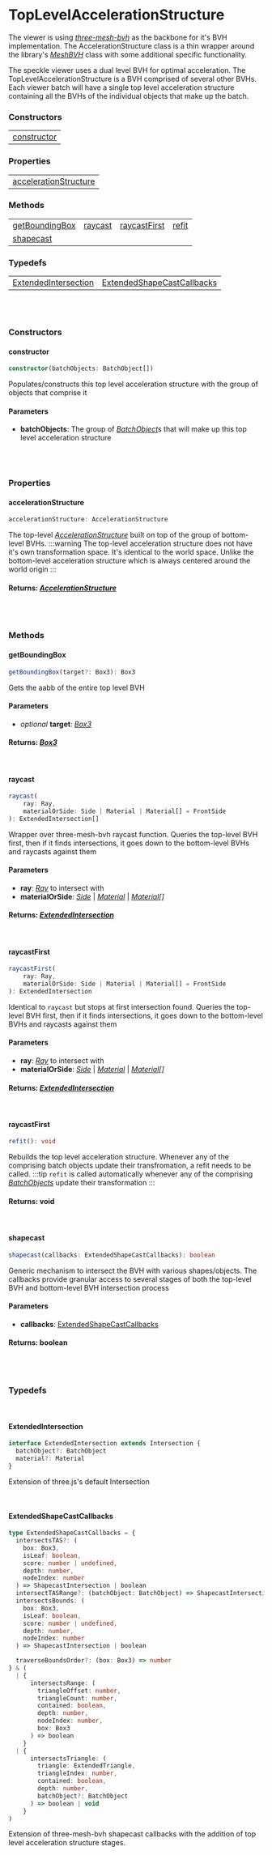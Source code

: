 # TopLevelAccelerationStructure
The viewer is using [*three-mesh-bvh*](https://github.com/gkjohnson/three-mesh-bvh) as the backbone for it's BVH implementation. The AccelerationStructure class is a thin wrapper around the library's [*MeshBVH*](https://threejs.org/docs/index.html?q=box#api/en/math/Box3) class with some additional specific functionality.

The speckle viewer uses a dual level BVH for optimal acceleration. The TopLevelAccelerationStructure is a BVH comprised of several other BVHs. Each viewer batch will have a single top level acceleration structure containing all the BVHs of the individual objects that make up the batch.
### <h3>Constructors</h3>
|  	| 
|---   
| [constructor](/viewer/top-level-acceleration-structure-api.md#constructor)

### <h3>Properties</h3>
|  	| 
|---  
| [accelerationStructure](/viewer/top-level-acceleration-structure-api.md#accelerationstructure)



### <h3>Methods</h3>
|  	| 	|   |   |
|---	|---    |---    |---
| [getBoundingBox](/viewer/top-level-acceleration-structure-api.md#getboundingbox) | [raycast](/viewer/top-level-acceleration-structure-api.md#raycast) |[raycastFirst](/viewer/top-level-acceleration-structure-api.md#raycastfirst) | [refit](/viewer/top-level-acceleration-structure-api.md#refit)
| [shapecast](/viewer/top-level-acceleration-structure-api.md#shapecast) | 

### <h3>Typedefs</h3>
|   |   |
|---    |--- 
| [ExtendedIntersection](/viewer/top-level-acceleration-structure-api.md#extendedintersection) | [ExtendedShapeCastCallbacks](/viewer/top-level-acceleration-structure-api.md#extendedshapecastcallbacks)
<br><br>

### <h3>Constructors</h3>

#### <b>constructor</b>
```ts
constructor(batchObjects: BatchObject[])
```
Populates/constructs this top level acceleration structure with the group of objects that comprise it
#### Parameters
- **batchObjects**: The group of [*BatchObject*](/viewer/batch-object-api.md)s that will make up this top level acceleration structure

<br>
<br>


### <h3>Properties</h3>

#### <b>accelerationStructure</b>
```ts
accelerationStructure: AccelerationStructure
```
The top-level [*AccelerationStructure*](/viewer/acceleration-structure-api.md) built on top of the group of bottom-level BVHs.
:::warning
The top-level acceleration structure does not have it's own transformation space. It's identical to the world space. Unlike the bottom-level acceleration structure which is always centered around the world origin
:::
#### Returns: [*AccelerationStructure*](/viewer/acceleration-structure-api.md)

<br>
<br>

### <h3>Methods</h3>

#### <b>getBoundingBox</b>
```ts
getBoundingBox(target?: Box3): Box3
```
Gets the aabb of the entire top level BVH
#### Parameters
- *optional* **target**: [*Box3*](https://threejs.org/docs/index.html?q=box3#api/en/math/Box3)

#### Returns: [*Box3*](https://threejs.org/docs/index.html?q=box3#api/en/math/Box3)

<br>

#### <b>raycast</b>
```ts
raycast(
    ray: Ray,
    materialOrSide: Side | Material | Material[] = FrontSide
): ExtendedIntersection[]
```
Wrapper over three-mesh-bvh raycast function. Queries the top-level BVH first, then if it finds intersections, it goes down to the bottom-level BVHs and raycasts against them
#### Parameters
- **ray**: [*Ray*](https://threejs.org/docs/index.html?q=ray#api/en/math/Ray) to intersect with
- **materialOrSide**: [*Side*](https://threejs.org/docs/index.html?q=Materia#api/en/constants/Materials) | [*Material*](https://threejs.org/docs/index.html?q=Materia#api/en/materials/Material) | [*Material[]*](https://threejs.org/docs/index.html?q=Materia#api/en/materials/Material)

#### Returns: [*ExtendedIntersection*](/viewer/top-level-acceleration-structure-api.md#extendedintersection)

<br>

#### <b>raycastFirst</b>
```ts
raycastFirst(
    ray: Ray,
    materialOrSide: Side | Material | Material[] = FrontSide
): ExtendedIntersection
```
Identical to `raycast` but stops at first intersection found. Queries the top-level BVH first, then if it finds intersections, it goes down to the bottom-level BVHs and raycasts against them
#### Parameters
- **ray**: [*Ray*](https://threejs.org/docs/index.html?q=ray#api/en/math/Ray) to intersect with
- **materialOrSide**: [*Side*](https://threejs.org/docs/index.html?q=Materia#api/en/constants/Materials) | [*Material*](https://threejs.org/docs/index.html?q=Materia#api/en/materials/Material) | [*Material[]*](https://threejs.org/docs/index.html?q=Materia#api/en/materials/Material)

#### Returns: [*ExtendedIntersection*](/viewer/top-level-acceleration-structure-api.md#extendedintersection)

<br>

#### <b>raycastFirst</b>
```ts
refit(): void
```
Rebuilds the top level acceleration structure. Whenever any of the comprising batch objects update their transfromation, a refit needs to be called.
:::tip
`refit` is called automatically whenever any of the comprising [*BatchObjects*](/viewer/batch-object-api.md) update their transformation
:::
#### Returns: void

<br>

#### <b>shapecast</b>
```ts
shapecast(callbacks: ExtendedShapeCastCallbacks): boolean
```
Generic mechanism to intersect the BVH with various shapes/objects. The callbacks provide granular access to several stages of both the top-level BVH and bottom-level BVH intersection process
#### Parameters
- **callbacks**: [ExtendedShapeCastCallbacks](/viewer/top-level-acceleration-structure-api.md#extendedshapecastcallbacks)

#### Returns: boolean

<br>
<br>

### <h3>Typedefs</h3>

<br>

#### <b>ExtendedIntersection</b>

```ts
interface ExtendedIntersection extends Intersection {
  batchObject?: BatchObject
  material?: Material
}
```
Extension of three.js's default Intersection

<br>

#### <b>ExtendedShapeCastCallbacks</b>

```ts
type ExtendedShapeCastCallbacks = {
  intersectsTAS?: (
    box: Box3,
    isLeaf: boolean,
    score: number | undefined,
    depth: number,
    nodeIndex: number
  ) => ShapecastIntersection | boolean
  intersectTASRange?: (batchObject: BatchObject) => ShapecastIntersection | boolean
  intersectsBounds: (
    box: Box3,
    isLeaf: boolean,
    score: number | undefined,
    depth: number,
    nodeIndex: number
  ) => ShapecastIntersection | boolean

  traverseBoundsOrder?: (box: Box3) => number
} & (
  | {
      intersectsRange: (
        triangleOffset: number,
        triangleCount: number,
        contained: boolean,
        depth: number,
        nodeIndex: number,
        box: Box3
      ) => boolean
    }
  | {
      intersectsTriangle: (
        triangle: ExtendedTriangle,
        triangleIndex: number,
        contained: boolean,
        depth: number,
        batchObject?: BatchObject
      ) => boolean | void
    }
)
```
Extension of three-mesh-bvh shapecast callbacks with the addition of top level acceleration structure stages.


